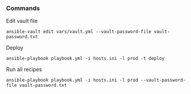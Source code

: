 ### Commands

Edit vault file

```ansible-vault edit vars/vault.yml --vault-password-file vault-password.txt```

Deploy

```ansible-playbook playbook.yml -i hosts.ini -l prod -t deploy```

Run all recipes

```ansible-playbook playbook.yml -i hosts.ini -l prod --vault-password-file vault-password.txt```